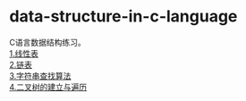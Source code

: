 # data-structure-in-c-language
C语言数据结构练习。  
[1.线性表](https://githubfast.com/SongZihui-sudo/data-structure-in-c-language/blob/main/Linear%20table.c)  
[2.链表](https://githubfast.com/SongZihui-sudo/data-structure-in-c-language/blob/main/Listed_list.c)  
[3.字符串查找算法](https://githubfast.com/SongZihui-sudo/data-structure-in-c-language/blob/main/string.c)  
[4.二叉树的建立与遍历](https://githubfast.com/SongZihui-sudo/data-structure-in-c-language/blob/main/tree.c)
